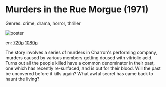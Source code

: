 # Murders in the Rue Morgue (1971)

Genres: crime, drama, horror, thriller

![poster](http://image.tmdb.org/t/p/w500/dGZl7trrdLSvxUh2C6tP1aV6keE.jpg)

en:
  [720p](magnet:?xt=urn:btih:B4A94941AA1879A8B2F09E4D746BCA7316995640&tr=udp://glotorrents.pw:6969/announce&tr=udp://tracker.opentrackr.org:1337/announce&tr=udp://torrent.gresille.org:80/announce&tr=udp://tracker.openbittorrent.com:80&tr=udp://tracker.coppersurfer.tk:6969&tr=udp://tracker.leechers-paradise.org:6969&tr=udp://p4p.arenabg.ch:1337&tr=udp://tracker.internetwarriors.net:1337)
  [1080p](magnet:?xt=urn:btih:221974280849458CA2A87032B2902A11884DD864&tr=udp://glotorrents.pw:6969/announce&tr=udp://tracker.opentrackr.org:1337/announce&tr=udp://torrent.gresille.org:80/announce&tr=udp://tracker.openbittorrent.com:80&tr=udp://tracker.coppersurfer.tk:6969&tr=udp://tracker.leechers-paradise.org:6969&tr=udp://p4p.arenabg.ch:1337&tr=udp://tracker.internetwarriors.net:1337)
  


The story involves a series of murders in Charron's performing company, murders caused by various members getting doused with vitriolic acid. Turns out all the people killed have a common denominator in their past, one which has recently re-surfaced, and is out for their blood. Will the past be uncovered before it kills again? What awful secret has came back to haunt the living?